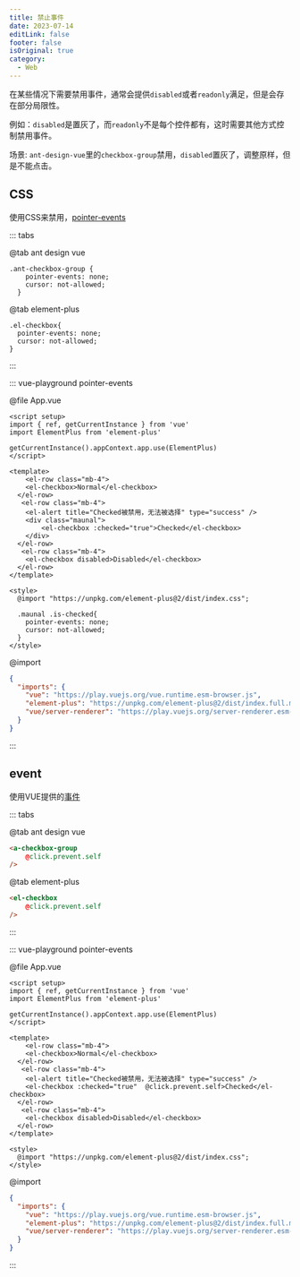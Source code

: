 ```yaml
---
title: 禁止事件
date: 2023-07-14
editLink: false
footer: false
isOriginal: true
category:
  - Web
---
```


在某些情况下需要禁用事件，通常会提供`disabled`或者`readonly`满足，但是会存在部分局限性。

例如：`disabled`是置灰了，而`readonly`不是每个控件都有，这时需要其他方式控制禁用事件。

场景: `ant-design-vue`里的`checkbox-group`禁用，`disabled`置灰了，调整原样，但是不能点击。

## CSS

使用CSS来禁用，[pointer-events](https://developer.mozilla.org/zh-CN/docs/Web/CSS/pointer-events)

::: tabs

@tab ant design vue

```css{2}
.ant-checkbox-group {
    pointer-events: none;
    cursor: not-allowed;
  }
```

@tab element-plus

```css{2}
.el-checkbox{
  pointer-events: none;
  cursor: not-allowed;
}
```

:::

::: vue-playground pointer-events

@file App.vue

```vue
<script setup>
import { ref, getCurrentInstance } from 'vue'
import ElementPlus from 'element-plus' 
  
getCurrentInstance().appContext.app.use(ElementPlus)
</script>

<template>
    <el-row class="mb-4">
    <el-checkbox>Normal</el-checkbox>
  </el-row>
   <el-row class="mb-4">
    <el-alert title="Checked被禁用，无法被选择" type="success" />
    <div class="maunal">
        <el-checkbox :checked="true">Checked</el-checkbox>
    </div>
  </el-row>
   <el-row class="mb-4">
    <el-checkbox disabled>Disabled</el-checkbox>
  </el-row>
</template>

<style>
  @import "https://unpkg.com/element-plus@2/dist/index.css";

  .maunal .is-checked{
    pointer-events: none;
    cursor: not-allowed;
  }
</style>

```

@import

```json
{
  "imports": {
    "vue": "https://play.vuejs.org/vue.runtime.esm-browser.js",
    "element-plus": "https://unpkg.com/element-plus@2/dist/index.full.min.mjs",
    "vue/server-renderer": "https://play.vuejs.org/server-renderer.esm-browser.js"
  }
}
```

:::

## event

使用VUE提供的[事件](https://cn.vuejs.org/guide/essentials/event-handling.html#event-modifiers)

::: tabs

@tab ant design vue

```html {2}
<a-checkbox-group
    @click.prevent.self
/>
```

@tab element-plus

```html {2}
<el-checkbox
    @click.prevent.self
/>
```

:::

::: vue-playground pointer-events

@file App.vue

```vue
<script setup>
import { ref, getCurrentInstance } from 'vue'
import ElementPlus from 'element-plus' 
  
getCurrentInstance().appContext.app.use(ElementPlus)
</script>

<template>
    <el-row class="mb-4">
    <el-checkbox>Normal</el-checkbox>
  </el-row>
   <el-row class="mb-4">
    <el-alert title="Checked被禁用，无法被选择" type="success" />
    <el-checkbox :checked="true"  @click.prevent.self>Checked</el-checkbox>
  </el-row>
   <el-row class="mb-4">
    <el-checkbox disabled>Disabled</el-checkbox>
  </el-row>
</template>

<style>
  @import "https://unpkg.com/element-plus@2/dist/index.css";
</style>

```

@import

```json
{
  "imports": {
    "vue": "https://play.vuejs.org/vue.runtime.esm-browser.js",
    "element-plus": "https://unpkg.com/element-plus@2/dist/index.full.min.mjs",
    "vue/server-renderer": "https://play.vuejs.org/server-renderer.esm-browser.js"
  }
}
```

:::
